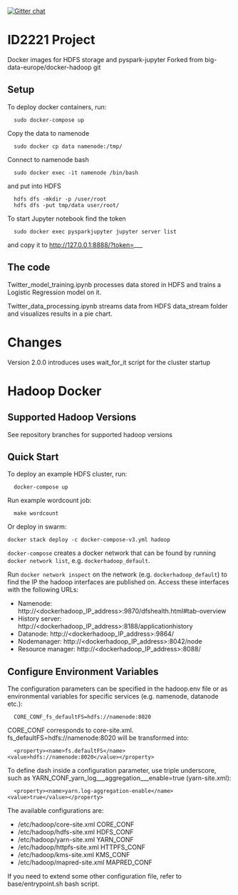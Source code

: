 [![Gitter chat](https://badges.gitter.im/gitterHQ/gitter.png)](https://gitter.im/big-data-europe/Lobby)

# ID2221 Project

Docker images for HDFS storage and pyspark-jupyter
Forked from big-data-europe/docker-hadoop git 

## Setup

To deploy docker containers, run:
```
  sudo docker-compose up
```

Copy the data to namenode
```
  sudo docker cp data namenode:/tmp/
```

Connect to namenode bash
```
  sudo docker exec -it namenode /bin/bash
```

 and put into HDFS
```
  hdfs dfs -mkdir -p /user/root
  hdfs dfs -put tmp/data user/root/
```

To start Jupyter notebook find the token
```
  sudo docker exec pysparkjupyter jupyter server list
```

and copy it to http://127.0.0.1:8888/?token=___

## The code

Twitter_model_training.ipynb processes data stored in HDFS and trains a Logistic Regression model on it.

Twitter_data_processing.ipynb streams data from HDFS data_stream folder and visualizes results in a pie chart.



# Changes

Version 2.0.0 introduces uses wait_for_it script for the cluster startup

# Hadoop Docker

## Supported Hadoop Versions
See repository branches for supported hadoop versions

## Quick Start

To deploy an example HDFS cluster, run:
```
  docker-compose up
```

Run example wordcount job:
```
  make wordcount
```

Or deploy in swarm:
```
docker stack deploy -c docker-compose-v3.yml hadoop
```

`docker-compose` creates a docker network that can be found by running `docker network list`, e.g. `dockerhadoop_default`.

Run `docker network inspect` on the network (e.g. `dockerhadoop_default`) to find the IP the hadoop interfaces are published on. Access these interfaces with the following URLs:

* Namenode: http://<dockerhadoop_IP_address>:9870/dfshealth.html#tab-overview
* History server: http://<dockerhadoop_IP_address>:8188/applicationhistory
* Datanode: http://<dockerhadoop_IP_address>:9864/
* Nodemanager: http://<dockerhadoop_IP_address>:8042/node
* Resource manager: http://<dockerhadoop_IP_address>:8088/

## Configure Environment Variables

The configuration parameters can be specified in the hadoop.env file or as environmental variables for specific services (e.g. namenode, datanode etc.):
```
  CORE_CONF_fs_defaultFS=hdfs://namenode:8020
```

CORE_CONF corresponds to core-site.xml. fs_defaultFS=hdfs://namenode:8020 will be transformed into:
```
  <property><name>fs.defaultFS</name><value>hdfs://namenode:8020</value></property>
```
To define dash inside a configuration parameter, use triple underscore, such as YARN_CONF_yarn_log___aggregation___enable=true (yarn-site.xml):
```
  <property><name>yarn.log-aggregation-enable</name><value>true</value></property>
```

The available configurations are:
* /etc/hadoop/core-site.xml CORE_CONF
* /etc/hadoop/hdfs-site.xml HDFS_CONF
* /etc/hadoop/yarn-site.xml YARN_CONF
* /etc/hadoop/httpfs-site.xml HTTPFS_CONF
* /etc/hadoop/kms-site.xml KMS_CONF
* /etc/hadoop/mapred-site.xml  MAPRED_CONF

If you need to extend some other configuration file, refer to base/entrypoint.sh bash script.
